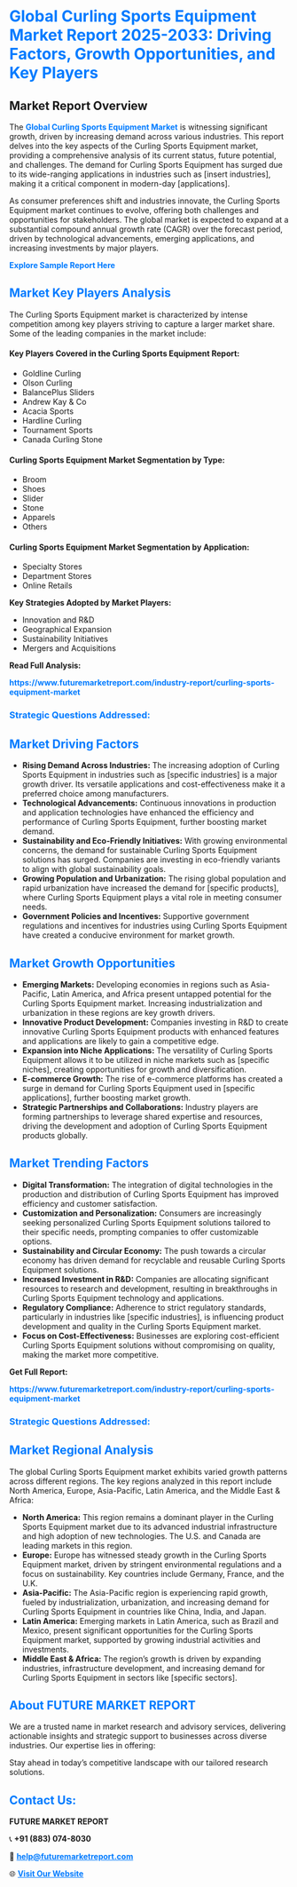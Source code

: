 <h1 style="color: #007BFF;">Global Curling Sports Equipment Market Report 2025-2033: Driving Factors, Growth Opportunities, and Key Players</h1>

<section id="overview">
<h2>Market Report Overview</h2>
<p>The <a href="https://www.futuremarketreport.com/industry-report/curling-sports-equipment-market" style="color: #007BFF; text-decoration: none;"><strong>Global Curling Sports Equipment Market</strong></a> is witnessing significant growth, driven by increasing demand across various industries. This report delves into the key aspects of the Curling Sports Equipment market, providing a comprehensive analysis of its current status, future potential, and challenges. The demand for Curling Sports Equipment has surged due to its wide-ranging applications in industries such as [insert industries], making it a critical component in modern-day [applications].</p>
<p>As consumer preferences shift and industries innovate, the Curling Sports Equipment market continues to evolve, offering both challenges and opportunities for stakeholders. The global market is expected to expand at a substantial compound annual growth rate (CAGR) over the forecast period, driven by technological advancements, emerging applications, and increasing investments by major players.</p>
</section>

<section id="overview">
<p><a href="https://www.futuremarketreport.com/request-sample/reportId=58282" style="color: #007BFF; text-decoration: none;"><strong>Explore Sample Report Here</strong></a></p>
</section>

<section id="key-players">
<h2 style="color: #007BFF;">Market Key Players Analysis</h2>
<p>The Curling Sports Equipment market is characterized by intense competition among key players striving to capture a larger market share. Some of the leading companies in the market include:</p>
<h4>Key Players Covered in the Curling Sports Equipment Report:</h4>
<ul><li>Goldline Curling</li><li>Olson Curling</li><li>BalancePlus Sliders</li><li>Andrew Kay &amp; Co</li><li>Acacia Sports</li><li>Hardline Curling</li><li>Tournament Sports</li><li>Canada Curling Stone</li></ul>
<h4>Curling Sports Equipment Market Segmentation by Type:</h4>
<ul><li>Broom</li><li>Shoes</li><li>Slider</li><li>Stone</li><li>Apparels</li><li>Others</li></ul>

<h4>Curling Sports Equipment Market Segmentation by Application:</h4>
<ul><li>Specialty Stores</li><li>Department Stores</li><li>Online Retails</li></ul>
<p><strong>Key Strategies Adopted by Market Players:</strong></p>
<ul>
<li>Innovation and R&D</li>
<li>Geographical Expansion</li>
<li>Sustainability Initiatives</li>
<li>Mergers and Acquisitions</li>
</ul>
</section>

<section>
<p><strong>Read Full Analysis: </strong></p><a href="https://www.futuremarketreport.com/industry-report/curling-sports-equipment-market" style="color: #007BFF; text-decoration: none;"><strong>https://www.futuremarketreport.com/industry-report/curling-sports-equipment-market</strong></a>
<h3 style="color: #007BFF;">Strategic Questions Addressed:</h3>
</section>

<section id="driving-factors">
<h2 style="color: #007BFF;">Market Driving Factors</h2>
<ul>
<li><strong>Rising Demand Across Industries:</strong> The increasing adoption of Curling Sports Equipment in industries such as [specific industries] is a major growth driver. Its versatile applications and cost-effectiveness make it a preferred choice among manufacturers.</li>
<li><strong>Technological Advancements:</strong> Continuous innovations in production and application technologies have enhanced the efficiency and performance of Curling Sports Equipment, further boosting market demand.</li>
<li><strong>Sustainability and Eco-Friendly Initiatives:</strong> With growing environmental concerns, the demand for sustainable Curling Sports Equipment solutions has surged. Companies are investing in eco-friendly variants to align with global sustainability goals.</li>
<li><strong>Growing Population and Urbanization:</strong> The rising global population and rapid urbanization have increased the demand for [specific products], where Curling Sports Equipment plays a vital role in meeting consumer needs.</li>
<li><strong>Government Policies and Incentives:</strong> Supportive government regulations and incentives for industries using Curling Sports Equipment have created a conducive environment for market growth.</li>
</ul>
</section>

<section id="growth-opportunities">
<h2 style="color: #007BFF;">Market Growth Opportunities</h2>
<ul>
<li><strong>Emerging Markets:</strong> Developing economies in regions such as Asia-Pacific, Latin America, and Africa present untapped potential for the Curling Sports Equipment market. Increasing industrialization and urbanization in these regions are key growth drivers.</li>
<li><strong>Innovative Product Development:</strong> Companies investing in R&D to create innovative Curling Sports Equipment products with enhanced features and applications are likely to gain a competitive edge.</li>
<li><strong>Expansion into Niche Applications:</strong> The versatility of Curling Sports Equipment allows it to be utilized in niche markets such as [specific niches], creating opportunities for growth and diversification.</li>
<li><strong>E-commerce Growth:</strong> The rise of e-commerce platforms has created a surge in demand for Curling Sports Equipment used in [specific applications], further boosting market growth.</li>
<li><strong>Strategic Partnerships and Collaborations:</strong> Industry players are forming partnerships to leverage shared expertise and resources, driving the development and adoption of Curling Sports Equipment products globally.</li>
</ul>
</section>

<section id="trending-factors">
<h2 style="color: #007BFF;">Market Trending Factors</h2>
<ul>
<li><strong>Digital Transformation:</strong> The integration of digital technologies in the production and distribution of Curling Sports Equipment has improved efficiency and customer satisfaction.</li>
<li><strong>Customization and Personalization:</strong> Consumers are increasingly seeking personalized Curling Sports Equipment solutions tailored to their specific needs, prompting companies to offer customizable options.</li>
<li><strong>Sustainability and Circular Economy:</strong> The push towards a circular economy has driven demand for recyclable and reusable Curling Sports Equipment solutions.</li>
<li><strong>Increased Investment in R&D:</strong> Companies are allocating significant resources to research and development, resulting in breakthroughs in Curling Sports Equipment technology and applications.</li>
<li><strong>Regulatory Compliance:</strong> Adherence to strict regulatory standards, particularly in industries like [specific industries], is influencing product development and quality in the Curling Sports Equipment market.</li>
<li><strong>Focus on Cost-Effectiveness:</strong> Businesses are exploring cost-efficient Curling Sports Equipment solutions without compromising on quality, making the market more competitive.</li>
</ul>
</section>

<section>
<p><strong>Get Full Report: </strong></p><a href="https://www.futuremarketreport.com/industry-report/curling-sports-equipment-market" style="color: #007BFF; text-decoration: none;"><strong>https://www.futuremarketreport.com/industry-report/curling-sports-equipment-market</strong></a>
<h3 style="color: #007BFF;">Strategic Questions Addressed:</h3>
</section>


<section id="regional-analysis">
<h2 style="color: #007BFF;">Market Regional Analysis</h2>
<p>The global Curling Sports Equipment market exhibits varied growth patterns across different regions. The key regions analyzed in this report include North America, Europe, Asia-Pacific, Latin America, and the Middle East & Africa:</p>
<ul>
<li><strong>North America:</strong> This region remains a dominant player in the Curling Sports Equipment market due to its advanced industrial infrastructure and high adoption of new technologies. The U.S. and Canada are leading markets in this region.</li>
<li><strong>Europe:</strong> Europe has witnessed steady growth in the Curling Sports Equipment market, driven by stringent environmental regulations and a focus on sustainability. Key countries include Germany, France, and the U.K.</li>
<li><strong>Asia-Pacific:</strong> The Asia-Pacific region is experiencing rapid growth, fueled by industrialization, urbanization, and increasing demand for Curling Sports Equipment in countries like China, India, and Japan.</li>
<li><strong>Latin America:</strong> Emerging markets in Latin America, such as Brazil and Mexico, present significant opportunities for the Curling Sports Equipment market, supported by growing industrial activities and investments.</li>
<li><strong>Middle East & Africa:</strong> The region’s growth is driven by expanding industries, infrastructure development, and increasing demand for Curling Sports Equipment in sectors like [specific sectors].</li>
</ul>
</section>

<footer>
<h2 style="color: #007BFF;">About FUTURE MARKET REPORT</h2>
<p>We are a trusted name in market research and advisory services, delivering actionable insights and strategic support to businesses across diverse industries. Our expertise lies in offering:</p>

<p>Stay ahead in today’s competitive landscape with our tailored research solutions.</p>

<h2 style="color: #007BFF;">Contact Us:</h2>
<p><strong>FUTURE MARKET REPORT</strong></p>
<p>📞 <strong>+91 (883) 074-8030</strong></p>
<p>📧 <strong><a href="mailto:help@futuremarketreport.com" style="color: #007BFF;">help@futuremarketreport.com</a></strong></p>
<p>🌐 <strong><a href="https://www.futuremarketreport.com/" style="color: #007BFF;">Visit Our Website</a></strong></p>
</footer>